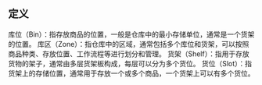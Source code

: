 
## 定义
库位（Bin）：指存放商品的位置，一般是仓库中的最小存储单位，通常是一个货架的位置。
库区（Zone）：指仓库中的区域，通常包括多个库位和货架，可以按照商品种类、存放位置、工作流程等进行划分和管理。
货架（Shelf）：指用于存放货物的架子，通常由多层货架板构成，每层可以分为多个货位。
货位（Slot）：指货架上的存储位置，通常用于存放一个或多个商品，一个货架上可以有多个货位。